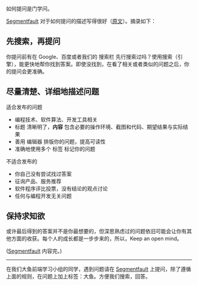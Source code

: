 如何提问是门学问。

[Segmentfault](https://segmentfault.com/) 对于如何提问的描述写得很好（[原文](https://segmentfault.com/howtoask)）。摘录如下：

## 先搜索，再提问
你提问前有在 Google、百度或者我们的 搜索栏 先行搜索过吗？使用搜索（引擎），能更快地帮你找到答案。即使没找到，在看了相关或者类似的问题之后，你的提问会更准确。


## 尽量清楚、详细地描述问题
适合发布的问题
* 编程技术、软件算法、开发工具相关
* 标题 清晰明了，**内容** 包含必要的操作环境、截图和代码、期望结果与实际结果
* 善用 编辑器 排版你的问题，提高可读性
* 准确地使用多个 标签 标记你的问题

不适合发布的
* 你自己没有尝试找过答案
* 征询产品、服务推荐
* 软件程序评比投票，没有结论的观点讨论
* 任何与编程开发无关问题

## 保持求知欲
或许最后得到的答案并不是你最想要的，但深思熟虑过的问题依旧可能会让你有其他方面的收获。每个人的成长都是一步步来的，所以，Keep an open mind。

([Segmentfault](https://segmentfault.com/) 内容完。)

***

在我们大鱼前端学习小组的同学，遇到问题请在 [Segmentfault](https://segmentfault.com/)  上提问，除了遵循上面的规则，在问题上加上标签：大鱼。方便我们搜索，回答。

